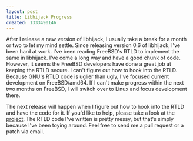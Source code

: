 ```yaml
---
layout: post
title: Libhijack Progress
created: 1333490146
---
```

After I release a new version of libhijack, I usually take a break for a month or two to let my mind settle. Since releasing version 0.6 of libhijack, I've been hard at work. I've been reading FreeBSD's RTLD to implement the same in libhijack. I've come a long way and have a good chunk of code. However, it seems the FreeBSD developers have done a great job at keeping the RTLD secure. I can't figure out how to hook into the RTLD. Because GNU's RTLD code is uglier than ugly, I've focused current development on FreeBSD/amd64. If I can't make progress within the next two months on FreeBSD, I will switch over to Linux and focus development there.

The next release will happen when I figure out how to hook into the RTLD and have the code for it. If you'd like to help, please take a look at the <a href="https://github.com/lattera/libhijack" target="_blank">project</a>. The RTLD code I've written is pretty messy, but that's simply because I've been toying around. Feel free to send me a pull request or a patch via email.
